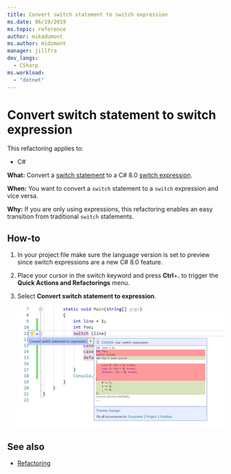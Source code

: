 ```yaml
---
title: Convert switch statement to switch expression
ms.date: 06/19/2019
ms.topic: reference
author: mikadumont
ms.author: midumont
manager: jillfra
dev_langs:
  - CSharp
ms.workload: 
  - "dotnet"
---
```

# Convert switch statement to switch expression

This refactoring applies to:

- C#

**What:** Convert a [switch statement](/dotnet/csharp/language-reference/keywords/switch) to a C# 8.0 [switch expression](/dotnet/csharp/whats-new/csharp-8#switch-expressions).

**When:** You want to convert a `switch` statement to a `switch` expression and vice versa. 

**Why:** If you are only using expressions, this refactoring enables an easy transition from traditional `switch` statements.

## How-to

1. In your project file make sure the language version is set to preview since switch expressions are a new C# 8.0 feature.
2. Place your cursor in the switch keyword and press **Ctrl**+**.** to trigger the **Quick Actions and Refactorings** menu.
3. Select **Convert switch statement to expression**.

   ![Convert switch statement to switch expression](media/convert-switch-statement-to-switch-expression.png) 

## See also

- [Refactoring](../refactoring-in-visual-studio.md)
